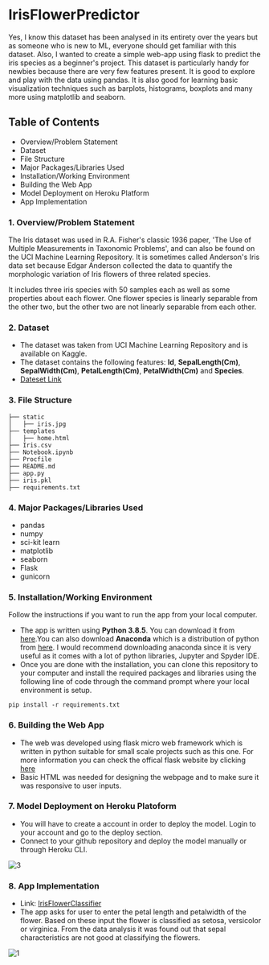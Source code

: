 # IrisFlowerPredictor

Yes, I know this dataset has been analysed in its entirety over the years but as someone who is new to ML, everyone should get familiar with this dataset. Also, I wanted to create a simple web-app using flask to predict the iris species as a beginner's project. This dataset is particularly handy for newbies because there are very few features present. It is good to explore and play with the data using pandas. It is also good for learning basic visualization techniques such as barplots, histograms, boxplots and many more using matplotlib and seaborn.

## Table of Contents
* Overview/Problem Statement
* Dataset
* File Structure
* Major Packages/Libraries Used
* Installation/Working Environment
* Building the Web App
* Model Deployment on Heroku Platform
* App Implementation

### 1. Overview/Problem Statement
The Iris dataset was used in R.A. Fisher's classic 1936 paper, 'The Use of Multiple Measurements in Taxonomic Problems', and can also be found on the UCI Machine Learning Repository. It is sometimes called Anderson's Iris data set because Edgar Anderson collected the data to quantify the morphologic variation of Iris flowers of three related species.

It includes three iris species with 50 samples each as well as some properties about each flower. One flower species is linearly separable from the other two, but the other two are not linearly separable from each other.

### 2. Dataset
* The dataset was taken from UCI Machine Learning Repository and is available on Kaggle. 
* The dataset contains the following features: **Id**, **SepalLength(Cm)**, **SepalWidth(Cm)**, **PetalLength(Cm)**, **PetalWidth(Cm)** and **Species**.
* [Dateset Link](https://www.kaggle.com/uciml/iris)

### 3. File Structure
```
├── static 
│   ├── iris.jpg
├── templates
│   ├── home.html
├── Iris.csv
├── Notebook.ipynb
├── Procfile
├── README.md
├── app.py
├── iris.pkl
├── requirements.txt
```

### 4. Major Packages/Libraries Used
* pandas 
* numpy
* sci-kit learn
* matplotlib
* seaborn
* Flask
* gunicorn

### 5. Installation/Working Environment
Follow the instructions if you want to run the app from your local computer.
* The app is written using **Python 3.8.5**. You can download it from [here](https://www.python.org/downloads/).You can also download **Anaconda** which is a distribution of python from [here](https://www.anaconda.com/products/individual). I would recommend downloading anaconda since it is very useful as it comes with a lot of python libraries, Jupyter and Spyder IDE.
* Once you are done with the installation, you can clone this repository to your computer and install the required packages and libraries using the following line of code through the command prompt where your local environment is setup.
```
pip install -r requirements.txt
```
### 6. Building the Web App
* The web was developed using flask micro web framework which is written in python suitable for small scale projects such as this one. For more information you can check the offical flask website by clicking [here](https://flask.palletsprojects.com/en/2.0.x/)
* Basic HTML was needed for designing the webpage and to make sure it was responsive to user inputs. 

### 7. Model Deployment on Heroku Platoform
* You will have to create a account in order to deploy the model. Login to your account and go to the deploy section.
* Connect to your github repository and deploy the model manually or through Heroku CLI.

![3](https://user-images.githubusercontent.com/83957848/119222443-06092480-bb12-11eb-8102-086761ded15b.JPG)

### 8. App Implementation  
* Link: [IrisFlowerClassifier](https://irisflowerpredictor99.herokuapp.com/)  
* The app asks for user to enter the petal length and petalwidth of the flower. Based on these input the flower is classified as setosa, versicolor or virginica. From the data analysis it was found out that sepal characteristics are not good at classifying the flowers. 

![1](https://user-images.githubusercontent.com/83957848/120065868-32342080-c091-11eb-8fd2-62c865986d0f.JPG)

